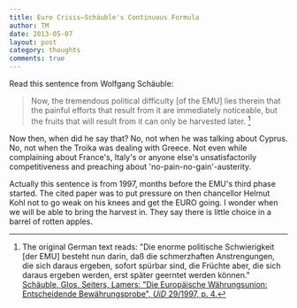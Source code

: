 ```yaml
---
title: Euro Crisis—Schäuble's Continuous Formula
author: TM
date: 2013-05-07
layout: post
category: thoughts
comments: true
---
```


Read this sentence from Wolfgang Schäuble:

>Now, the tremendous political difficulty [of the EMU] lies therein that the painful efforts that result from it are immediately noticeable, but the fruits that will result from it can only be harvested later. [^Schauble]

Now then, when did he say that? No, not when he was talking about Cyprus. No, not when the Troika was dealing with Greece. Not even while complaining about France's, Italy's or anyone else's unsatisfactorily competitiveness and preaching about 'no-pain-no-gain'-austerity.

Actually this sentence is from 1997, months before the EMU's third phase started. The cited paper was to put pressure on then chancellor Helmut Kohl not to go weak on his knees and get the EURO going.
I wonder when we will be able to bring the harvest in. They say there is little choice in a barrel of rotten apples.

[^Schauble]: The original German text reads: "Die enorme politische Schwierigkeit [der EMU] besteht nun darin, daß die schmerzhaften Anstrengungen, die sich daraus ergeben, sofort spürbar sind, die Früchte aber, die sich daraus ergeben werden, erst später geerntet werden können." [Schäuble, Glos, Seiters, Lamers: "Die Europäische Währungsunion: Entscheidende Bewährungsprobe", _UiD_ 29/1997, p. 4.](http://www.kas.de/wf/doc/kas_27799-544-1-30.pdf)
